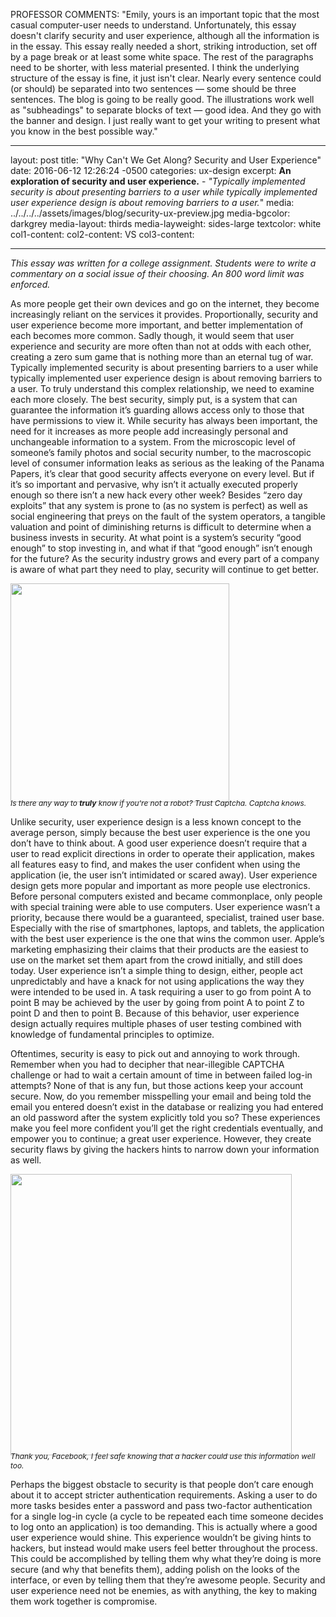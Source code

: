 PROFESSOR COMMENTS: "Emily, yours is an important topic that the most casual computer-user needs to understand. Unfortunately, this essay doesn't clarify security and user experience, although all the information is in the essay. This essay really needed a short, striking introduction, set off by a page break or at least some white space. The rest of the paragraphs need to be shorter, with less material presented. I think the underlying structure of the essay is fine, it just isn't clear. Nearly every sentence could (or should) be separated into two sentences — some should be three sentences. The blog is going to be really good. The illustrations work well as "subheadings" to separate blocks of text — good idea. And they go with the banner and design. I just really want to get your writing to present what you know in the best possible way."

---
layout: post
title:  "Why Can't We Get Along? Security and User Experience"
date:   2016-06-12 12:26:24 -0500
categories: ux-design
excerpt: <b>An exploration of security and user experience.</b> - <i>"Typically implemented security is about presenting barriers to a user while typically implemented user experience design is about removing barriers to a user.</i>"
media: ../../../../assets/images/blog/security-ux-preview.jpg
media-bgcolor: darkgrey
media-layout: thirds
media-layweight: sides-large
textcolor: white
col1-content: <i class="busy hdg-laptop-privacy"></i>
col2-content: <span class="media-text">VS</span>
col3-content: <i class="busy hdg-head-question"></i>

---
*This essay was written for a college assignment. Students were to write a commentary on a social issue of their choosing. An 800 word limit was enforced.*

As more people get their own devices and go on the internet, they become increasingly reliant on the services it provides. Proportionally, security and user experience become more important, and better implementation of each becomes more common. Sadly though, it would seem that user experience and security are more often than not at odds with each other, creating a zero sum game that is nothing more than an eternal tug of war. Typically implemented security is about presenting barriers to a user while typically implemented user experience design is about removing barriers to a user. To truly understand this complex relationship, we need to examine each more closely.
The best security, simply put, is a system that can guarantee the information it’s guarding allows access only to those that have permissions to view it. While security has always been important, the need for it increases as more people add increasingly personal and unchangeable information to a system. From the microscopic level of someone’s family photos and social security number, to the macroscopic level of consumer information leaks as serious as the leaking of the Panama Papers, it’s clear that good security affects everyone on every level. But if it’s so important and pervasive, why isn’t it actually executed properly enough so there isn’t a new hack every other week? Besides “zero day exploits” that any system is prone to (as no system is perfect) as well as social engineering that preys on the fault of the system operators, a tangible valuation and point of diminishing returns is difficult to determine when a business invests in security. At what point is a system’s security “good enough” to stop investing in, and what if that “good enough” isn’t enough for the future? As the security industry grows and every part of a company is aware of what part they need to play, security will continue to get better.

<img src="../../../../assets/images/blog/captcha.png" width="350px" style="margin-bottom:-20px;"/>

<span style="font-size:.85em;">*Is there any way to* ***truly*** *know if you're not a robot? Trust Captcha. Captcha knows.*</span>

Unlike security, user experience design is a less known concept to the average person, simply because the best user experience is the one you don’t have to think about. A good user experience doesn’t require that a user to read explicit directions in order to operate their application, makes all features easy to find, and makes the user confident when using the application (ie, the user isn’t intimidated or scared away). User experience design gets more popular and important as more people use electronics. Before personal computers existed and became commonplace, only people with special training were able to use computers. User experience wasn’t a priority, because there would be a guaranteed, specialist, trained user base. Especially with the rise of smartphones, laptops, and tablets, the application with the best user experience is the one that wins the common user. Apple’s marketing emphasizing their claims that their products are the easiest to use on the market set them apart from the crowd initially, and still does today. User experience isn’t a simple thing to design, either, people act unpredictably and have a knack for not using applications the way they were intended to be used in. A task requiring a user to go from point A to point B may be achieved by the user by going from point A to point Z to point D and then to point B. Because of this behavior, user experience design actually requires multiple phases of user testing combined with knowledge of fundamental principles to optimize.

Oftentimes, security is easy to pick out and annoying to work through. Remember when you had to decipher that near-illegible CAPTCHA challenge or had to wait a certain amount of time in between failed log-in attempts? None of that is any fun, but those actions keep your account secure. Now, do you remember misspelling your email and being told the email you entered doesn’t exist in the database or realizing you had entered an old password after the system explicitly told you so? These experiences make you feel more confident you’ll get the right credentials eventually, and empower you to continue; a great user experience. However, they create security flaws by giving the hackers hints to narrow down your information as well.

<img src="../../../../assets/images/blog/password.png" width="450px" style="margin-bottom:-20px;"/>

<span style="font-size:.85em;">*Thank you, Facebook, I feel safe knowing that a hacker could use this information well too.*</span>

Perhaps the biggest obstacle to security is that people don’t care enough about it to accept stricter authentication requirements. Asking a user to do more tasks besides enter a password and pass two-factor authentication for a single log-in cycle (a cycle to be repeated each time someone decides to log onto an application) is too demanding. This is actually where a good user experience would shine. This experience wouldn’t be giving hints to hackers, but instead would make users feel better throughout the process. This could be accomplished by telling them why what they’re doing is more secure (and why that benefits them), adding polish on the looks of the interface, or even by telling them that they’re awesome people. Security and user experience need not be enemies, as with anything, the key to making them work together is compromise.
